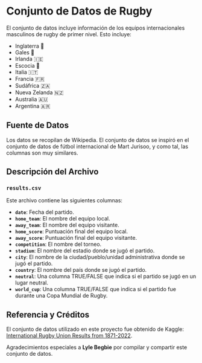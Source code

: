 # Conjunto de Datos de Rugby

El conjunto de datos incluye información de los equipos internacionales masculinos de rugby de primer nivel. Esto incluye:
- Inglaterra 🏴󠁧󠁢󠁥󠁮󠁧󠁿 
- Gales 🏴󠁧󠁢󠁷󠁬󠁳󠁿  
- Irlanda 🇮🇪  
- Escocia 🏴󠁧󠁢󠁳󠁣󠁴󠁿 
- Italia 🇮🇹  
- Francia 🇫🇷  
- Sudáfrica 🇿🇦  
- Nueva Zelanda 🇳🇿  
- Australia 🇦🇺  
- Argentina 🇦🇷   

## Fuente de Datos  

Los datos se recopilan de Wikipedia. El conjunto de datos se inspiró en el conjunto de datos de fútbol internacional de Mart Jurisoo, y como tal, las columnas son muy similares.

## Descripción del Archivo  

### `results.csv`  
Este archivo contiene las siguientes columnas:  

- **`date`**: Fecha del partido.  
- **`home_team`**: El nombre del equipo local.  
- **`away_team`**: El nombre del equipo visitante.  
- **`home_score`**: Puntuación final del equipo local.  
- **`away_score`**: Puntuación final del equipo visitante.  
- **`competition`**: El nombre del torneo.  
- **`stadium`**: El nombre del estadio donde se jugó el partido.  
- **`city`**: El nombre de la ciudad/pueblo/unidad administrativa donde se jugó el partido.  
- **`country`**: El nombre del país donde se jugó el partido.  
- **`neutral`**: Una columna TRUE/FALSE que indica si el partido se jugó en un lugar neutral.  
- **`world_cup`**: Una columna TRUE/FALSE que indica si el partido fue durante una Copa Mundial de Rugby.  

## Referencia y Créditos  

El conjunto de datos utilizado en este proyecto fue obtenido de Kaggle: [International Rugby Union Results from 1871-2022](https://www.kaggle.com/datasets/lylebegbie/international-rugby-union-results-from-18712022).  

Agradecimientos especiales a **Lyle Begbie** por compilar y compartir este conjunto de datos.
